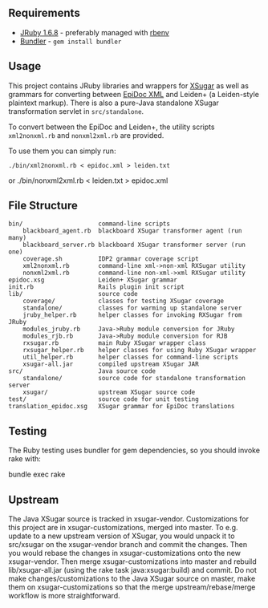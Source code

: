 Requirements
------------

 * [JRuby 1.6.8](http://jruby.org/) - preferably managed with [rbenv](https://github.com/sstephenson/rbenv)
 * [Bundler](http://bundler.io) - `gem install bundler`

Usage
-----

This project contains JRuby libraries and wrappers for
[XSugar](http://www.brics.dk/xsugar/) as well as grammars for converting
between [EpiDoc XML](http://epidoc.sourceforge.net/) and Leiden+ (a 
Leiden-style plaintext markup). There is also a pure-Java standalone
XSugar transformation servlet in `src/standalone`.

To convert between the EpiDoc and Leiden+, the utility scripts
`xml2nonxml.rb` and `nonxml2xml.rb` are provided.

To use them you can simply run:

    ./bin/xml2nonxml.rb < epidoc.xml > leiden.txt
or
    ./bin/nonxml2xml.rb < leiden.txt > epidoc.xml

File Structure
--------------

    bin/                     command-line scripts
        blackboard_agent.rb  blackboard XSugar transformer agent (run many)
        blackboard_server.rb blackboard XSugar transformer server (run one)
        coverage.sh          IDP2 grammar coverage script
        xml2nonxml.rb        command-line xml->non-xml RXSugar utility
        nonxml2xml.rb        command-line non-xml->xml RXSugar utility
    epidoc.xsg               Leiden+ XSugar grammar
    init.rb                  Rails plugin init script
    lib/                     source code
        coverage/            classes for testing XSugar coverage
        standalone/          classes for warming up standalone server
        jruby_helper.rb      helper classes for invoking RXSugar from JRuby
        modules_jruby.rb     Java->Ruby module conversion for JRuby
        modules_rjb.rb       Java->Ruby module conversion for RJB
        rxsugar.rb           main Ruby XSugar wrapper class
        rxsugar_helper.rb    helper classes for using Ruby XSugar wrapper
        util_helper.rb       helper classes for command-line scripts
        xsugar-all.jar       compiled upstream XSugar JAR
    src/                     Java source code
        standalone/          source code for standalone transformation server
        xsugar/              upstream XSugar source code
    test/                    source code for unit testing
    translation_epidoc.xsg   XSugar grammar for EpiDoc translations

Testing
-------

The Ruby testing uses bundler for gem dependencies, so you should invoke rake with:
  
  bundle exec rake

Upstream
--------

The Java XSugar source is tracked in xsugar-vendor. Customizations for this
project are in xsugar-customizations, merged into master. To e.g. update
to a new upstream version of XSugar, you would unpack it to src/xsugar
on the xsugar-vendor branch and commit the changes. Then you would rebase
the changes in xsugar-customizations onto the new xsugar-vendor. Then merge
xsugar-customizations into master and rebuild lib/xsugar-all.jar (using the 
rake task java:xsugar:build) and commit. Do not make changes/customizations to
the Java XSugar source on master, make them on xsugar-customizations so that
the merge upstream/rebase/merge workflow is more straightforward.
